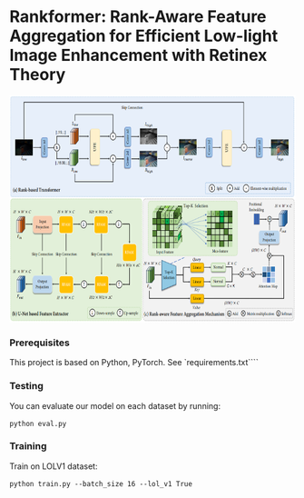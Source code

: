 # Rankformer: Rank-Aware Feature Aggregation for Efficient Low-light Image Enhancement with Retinex Theory
<img src="figure\RankFormer.png"  height=400 width=900>

### Prerequisites

This project is based on Python, PyTorch.
See `requirements.txt````

### Testing

You can evaluate our model on each dataset by running: 

```
python eval.py
```

### Training
Train on LOLV1 dataset:

```
python train.py --batch_size 16 --lol_v1 True
```




